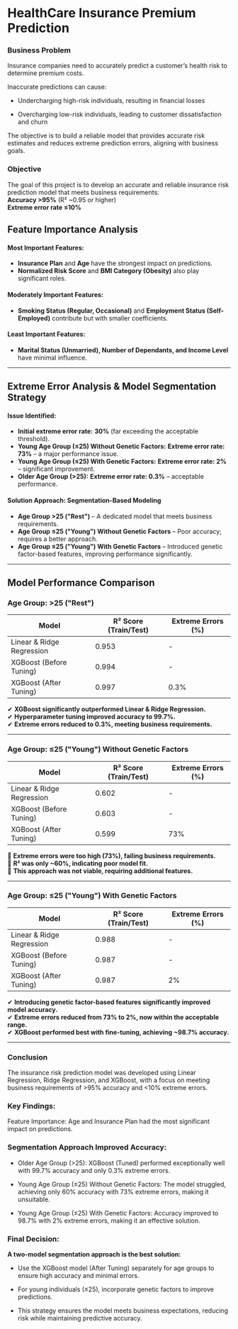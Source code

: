 # HealthCare Insurance Premium Prediction


### **Business Problem**
Insurance companies need to accurately predict a customer’s health risk to determine premium costs.

Inaccurate predictions can cause:

- Undercharging high-risk individuals, resulting in financial losses

- Overcharging low-risk individuals, leading to customer dissatisfaction and churn

The objective is to build a reliable model that provides accurate risk estimates and reduces extreme prediction errors, aligning with business goals.

###  **Objective**  
The goal of this project is to develop an accurate and reliable insurance risk prediction model that meets business requirements:  
 **Accuracy >95%** (R² ~0.95 or higher)  
 **Extreme error rate ≤10%**  

## **Feature Importance Analysis**  
#### **Most Important Features:**  
- **Insurance Plan** and **Age** have the strongest impact on predictions.  
- **Normalized Risk Score** and **BMI Category (Obesity)** also play significant roles.  

#### **Moderately Important Features:**  
- **Smoking Status (Regular, Occasional)** and **Employment Status (Self-Employed)** contribute but with smaller coefficients.  

#### **Least Important Features:**  
- **Marital Status (Unmarried), Number of Dependants, and Income Level** have minimal influence.  

---

## **Extreme Error Analysis & Model Segmentation Strategy**  
#### **Issue Identified:**  
- **Initial extreme error rate:** **30%** (far exceeding the acceptable threshold).  
- **Young Age Group (≤25) Without Genetic Factors:** **Extreme error rate: 73%** – a major performance issue.  
- **Young Age Group (≤25) With Genetic Factors:** **Extreme error rate: 2%** – significant improvement.  
- **Older Age Group (>25):** **Extreme error rate: 0.3%** – acceptable performance.  

#### **Solution Approach: Segmentation-Based Modeling**  
- **Age Group >25 ("Rest")** – A dedicated model that meets business requirements.  
- **Age Group ≤25 ("Young") Without Genetic Factors** – Poor accuracy; requires a better approach.  
- **Age Group ≤25 ("Young") With Genetic Factors** – Introduced genetic factor-based features, improving performance significantly.  

---

## **Model Performance Comparison**  

### **Age Group: >25 ("Rest")**  

| Model                         | R² Score (Train/Test) | Extreme Errors (%) |
|--------------------------------|-----------------------|--------------------|
| Linear & Ridge Regression      | 0.953                 | -                  |
| XGBoost (Before Tuning)        | 0.994                 | -                  |
| XGBoost (After Tuning)         | 0.997                 | 0.3%               |

✔ **XGBoost significantly outperformed Linear & Ridge Regression.**  
✔ **Hyperparameter tuning improved accuracy to 99.7%.**  
✔ **Extreme errors reduced to 0.3%, meeting business requirements.**  

---

### **Age Group: ≤25 ("Young") Without Genetic Factors**  

| Model                         | R² Score (Train/Test) | Extreme Errors (%) |
|--------------------------------|-----------------------|--------------------|
| Linear & Ridge Regression      | 0.602                 | -                  |
| XGBoost (Before Tuning)        | 0.603                 | -                  |
| XGBoost (After Tuning)         | 0.599                 | 73%                |

🚨 **Extreme errors were too high (73%), failing business requirements.**  
🚨 **R² was only ~60%, indicating poor model fit.**  
🚨 **This approach was not viable, requiring additional features.**  

---

### **Age Group: ≤25 ("Young") With Genetic Factors**  

| Model                         | R² Score (Train/Test) | Extreme Errors (%) |
|--------------------------------|-----------------------|--------------------|
| Linear & Ridge Regression      | 0.988                 | -                  |
| XGBoost (Before Tuning)        | 0.987                 | -                  |
| XGBoost (After Tuning)         | 0.987                 | 2%                 |

✔ **Introducing genetic factor-based features significantly improved model accuracy.**  
✔ **Extreme errors reduced from 73% to 2%, now within the acceptable range.**  
✔ **XGBoost performed best with fine-tuning, achieving ~98.7% accuracy.**  

---


### **Conclusion**

The insurance risk prediction model was developed using Linear Regression, Ridge Regression, and XGBoost, with a focus on meeting business requirements of >95% accuracy and <10% extreme errors.

### **Key Findings:**

Feature Importance: Age and Insurance Plan had the most significant impact on predictions.

### **Segmentation Approach Improved Accuracy:**

- Older Age Group (>25): XGBoost (Tuned) performed exceptionally well with 99.7% accuracy and only 0.3% extreme errors.

- Young Age Group (≤25) Without Genetic Factors: The model struggled, achieving only 60% accuracy with 73% extreme errors, making it unsuitable.

- Young Age Group (≤25) With Genetic Factors: Accuracy improved to 98.7% with 2% extreme errors, making it an effective solution.

### **Final Decision:**

**A two-model segmentation approach is the best solution:**

- Use the XGBoost model (After Tuning) separately for age groups to ensure high accuracy and minimal errors.

- For young individuals (≤25), incorporate genetic factors to improve predictions.

- This strategy ensures the model meets business expectations, reducing risk while maintaining predictive accuracy.

